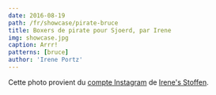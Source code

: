 ```yaml
---
date: 2016-08-19
path: /fr/showcase/pirate-bruce
title: Boxers de pirate pour Sjoerd, par Irene
img: showcase.jpg
caption: Arrr!
patterns: [bruce]
author: 'Irene Portz'
---
```


Cette photo provient du [compte Instagram](https://www.instagram.com/p/BJS0jaThfh1/) de [Irene's Stoffen](https://www.facebook.com/irenes.stoffen).
